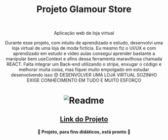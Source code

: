 <h1 align="center">Projeto Glamour Store</h1><br/>
  <p align="center">Aplicação web de loja virtual</p>
<p align="center">Durante esse projeto, com intuito de aprendizado e estudo, desenvolvi uma loja virtual de uma loja de moda fictícia. Eu mesmo fiz o UI/UX e com aprendizado em estudo e video aulas consegui aprender bastante a manipular bem useContext e afins dessa ferramenta maravilhosa chamada REACT.
Falta integrar um Back-end utilizando o stripe, enxugar o código e melhorar muita coisa, mas fiquei muito empolgado em estudar desenvolvendo isso 😍 DESENVOLVER UMA LOJA VIRTUAL SOZINHO EXIGE CONHECIMENTO EM TUDO E MUITO ESFORÇO
</p>
<h1 align="center">
  <img alt="Readme" title="Readme" src="./src/images/glamour123.gif" />
</h1>
<h2 align='center'> <a href="https://festive-mcnulty-3ebfc0.netlify.app/" target='_blank'>Link do Projeto</a></h2>

<h4 align="center"> 
	🚧  Projeto, para fins didáticos, está pronto 🚧
</h4>
  
